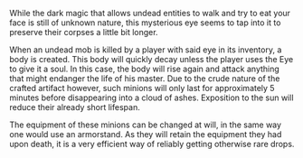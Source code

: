 While the dark magic that allows undead entities to walk and try to eat your face is still of unknown nature, this mysterious eye seems to tap into it to preserve their corpses a little bit longer. 

When an undead mob is killed by a player with said eye in its inventory, a body is created. This body will quickly decay unless the player uses the Eye to give it a soul. In this case, the body will rise again and attack anything that might endanger the life of his master. Due to the crude nature of the crafted artifact however, such minions will only last for approximately 5 minutes before disappearing into a cloud of ashes. Exposition to the sun will reduce their already short lifespan.

The equipment of these minions can be changed at will, in the same way one would use an armorstand. As they will retain the equipment they had upon death, it is a very efficient way of reliably getting otherwise rare drops.